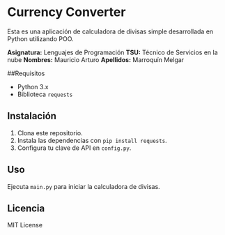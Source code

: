 # Currency Converter

Esta es una aplicación de calculadora de divisas simple desarrollada en Python utilizando POO.

**Asignatura:** Lenguajes de Programación
**TSU:** Técnico de Servicios en la nube
**Nombres:** Mauricio Arturo
**Apellidos:** Marroquín Melgar

##Requisitos

- Python 3.x
- Biblioteca `requests`

## Instalación

1. Clona este repositorio.
2. Instala las dependencias con `pip install requests`.
3. Configura tu clave de API en `config.py`.

## Uso
Ejecuta `main.py` para iniciar la calculadora de divisas.

## Licencia

MIT License